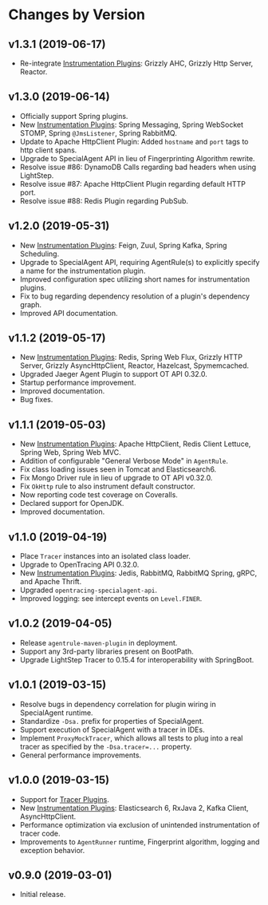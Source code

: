 # Changes by Version

## v1.3.1 (2019-06-17)
* Re-integrate [Instrumentation Plugins](https://github.com/opentracing-contrib/java-specialagent/#supported-instrumentation-plugins): Grizzly AHC, Grizzly Http Server, Reactor.

## v1.3.0 (2019-06-14)
* Officially support Spring plugins.
* New [Instrumentation Plugins](https://github.com/opentracing-contrib/java-specialagent/#supported-instrumentation-plugins): Spring Messaging, Spring WebSocket STOMP, Spring `@JmsListener`, Spring RabbitMQ.
* Update to Apache HttpClient Plugin: Added `hostname` and `port` tags to http client spans.
* Upgrade to SpecialAgent API in lieu of Fingerprinting Algorithm rewrite.
* Resolve issue #86: DynamoDB Calls regarding bad headers when using LightStep.
* Resolve issue #87: Apache HttpClient Plugin regarding default HTTP port.
* Resolve issue #88: Redis Plugin regarding PubSub.

## v1.2.0 (2019-05-31)
* New [Instrumentation Plugins](https://github.com/opentracing-contrib/java-specialagent/#supported-instrumentation-plugins): Feign, Zuul, Spring Kafka, Spring Scheduling.
* Upgrade to SpecialAgent API, requiring AgentRule(s) to explicitly specify a name for the instrumentation plugin.
* Improved configuration spec utilizing short names for instrumentation plugins.
* Fix to bug regarding dependency resolution of a plugin's dependency graph.
* Improved API documentation.

## v1.1.2 (2019-05-17)
* New [Instrumentation Plugins](https://github.com/opentracing-contrib/java-specialagent/#supported-instrumentation-plugins): Redis, Spring Web Flux, Grizzly HTTP Server, Grizzly AsyncHttpClient, Reactor, Hazelcast, Spymemcached.
* Upgraded Jaeger Agent Plugin to support OT API 0.32.0.
* Startup performance improvement.
* Improved documentation.
* Bug fixes.

## v1.1.1 (2019-05-03)
* New [Instrumentation Plugins](https://github.com/opentracing-contrib/java-specialagent/#supported-instrumentation-plugins): Apache HttpClient, Redis Client Lettuce, Spring Web, Spring Web MVC.
* Addition of configurable "General Verbose Mode" in `AgentRule`.
* Fix class loading issues seen in Tomcat and Elasticsearch6.
* Fix Mongo Driver rule in lieu of upgrade to OT API v0.32.0.
* Fix `OkHttp` rule to also instrument default constructor.
* Now reporting code test coverage on Coveralls.
* Declared support for OpenJDK.
* Improved documentation.

## v1.1.0 (2019-04-19)
* Place `Tracer` instances into an isolated class loader.
* Upgrade to OpenTracing API 0.32.0.
* New [Instrumentation Plugins](https://github.com/opentracing-contrib/java-specialagent/#supported-instrumentation-plugins): Jedis, RabbitMQ, RabbitMQ Spring, gRPC, and Apache Thrift.
* Upgraded `opentracing-specialagent-api`.
* Improved logging: see intercept events on `Level.FINER`.

## v1.0.2 (2019-04-05)
* Release `agentrule-maven-plugin` in deployment.
* Support any 3rd-party libraries present on BootPath.
* Upgrade LightStep Tracer to 0.15.4 for interoperability with SpringBoot.

## v1.0.1 (2019-03-15)
* Resolve bugs in dependency correlation for plugin wiring in SpecialAgent runtime.
* Standardize `-Dsa.` prefix for properties of SpecialAgent.
* Support execution of SpecialAgent with a tracer in IDEs.
* Implement `ProxyMockTracer`, which allows all tests to plug into a real tracer as specified by the `-Dsa.tracer=...` property.
* General performance improvements.

## v1.0.0 (2019-03-15)
* Support for [Tracer Plugins](https://github.com/opentracing-contrib/java-specialagent/#selecting-the-tracer-plugin).
* New [Instrumentation Plugins](https://github.com/opentracing-contrib/java-specialagent/#supported-instrumentation-plugins): Elasticsearch 6, RxJava 2, Kafka Client, AsyncHttpClient.
* Performance optimization via exclusion of unintended instrumentation of tracer code.
* Improvements to `AgentRunner` runtime, Fingerprint algorithm, logging and exception behavior.

## v0.9.0 (2019-03-01)
* Initial release.